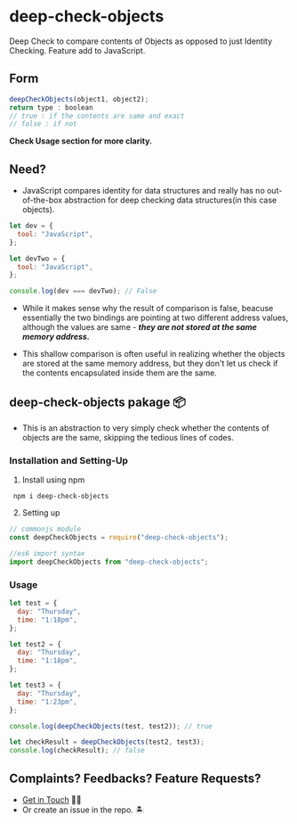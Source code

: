 # deep-check-objects

Deep Check to compare contents of Objects as opposed to just Identity Checking. Feature add to JavaScript.

## Form

```js
deepCheckObjects(object1, object2);
return type : boolean
// true : if the contents are same and exact
// false : if not
```

**Check Usage section for more clarity.**

## Need?

- JavaScript compares identity for data structures and really has no out-of-the-box abstraction for deep checking data structures(in this case objects).

```js
let dev = {
  tool: "JavaScript",
};

let devTwo = {
  tool: "JavaScript",
};

console.log(dev === devTwo); // False
```

- While it makes sense why the result of comparison is false, beacuse essentially the two bindings are pointing at two different address values, although the values are same - **_they are not stored at the same memory address._**

- This shallow comparison is often useful in realizing whether the objects are stored at the same memory address, but they don't let us check if the contents encapsulated inside them are the same.

## deep-check-objects pakage 📦

- This is an abstraction to very simply check whether the contents of objects are the same, skipping the tedious lines of codes.

### Installation and Setting-Up

1. Install using npm

` npm i deep-check-objects`

2. Setting up

```js
// commonjs module
const deepCheckObjects = require("deep-check-objects");

//es6 import syntax
import deepCheckObjects from "deep-check-objects";
```

### Usage

```js
let test = {
  day: "Thursday",
  time: "1:18pm",
};

let test2 = {
  day: "Thursday",
  time: "1:18pm",
};

let test3 = {
  day: "Thursday",
  time: "1:23pm",
};

console.log(deepCheckObjects(test, test2)); // true

let checkResult = deepCheckObjects(test2, test3);
console.log(checkResult); // false
```

## Complaints? Feedbacks? Feature Requests?

- [Get in Touch](https://linkfolio-dee.netlify.app) 🧙‍♂️
- Or create an issue in the repo. 🏝
